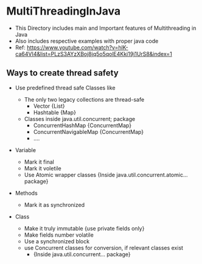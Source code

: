 # MultiThreadingInJava

* This Directory includes main and Important features of Multithreading in Java
* Also includes respective examples with proper java code
* Ref: https://www.youtube.com/watch?v=hlK-ca64VI4&list=PLzS3AYzXBoj8jq5o5qolE4Kki19j1UrS8&index=1

## Ways to create thread safety
* Use predefined thread safe Classes like
  - The only two legacy collections are thread-safe
    - Vector {List}
    - Hashtable {Map}
  - Classes inside java.util.concurrent; package
    - ConcurrentHashMap {ConcurrentMap}
    - ConcurrentNavigableMap {ConcurrentMap}
    - ....
    
* Variable
  - Mark it final
  - Mark it voletile
  - Use Atomic wrapper classes {Inside java.util.concurrent.atomic... package}
  
* Methods
  - Mark it as synchronized

* Class
  - Make it truly immutable {use private fields only}
  - Make fields number volatile
  - Use a synchronized block
  - use Concurrent classes for conversion, if relevant classes exist
    - {Inside java.util.concurrent... package}
